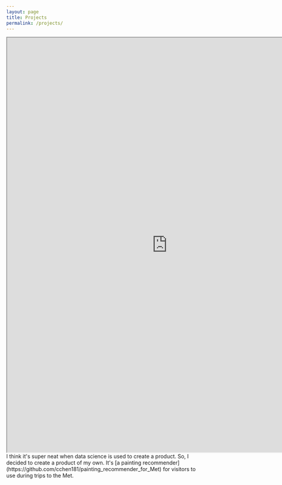 ```yaml
---
layout: page
title: Projects
permalink: /projects/ 
---
```


<iframe src="https://github.com/cchen181/cchen181.github.io/blob/master/images/painting.jpg" width="850" height="1100" seamless></iframe>  
I think it's super neat when data science is used to create a product. So, I decided to create a product of my own. It's [a painting recommender](https://github.com/cchen181/painting_recommender_for_Met) for visitors to use during trips to the Met.
